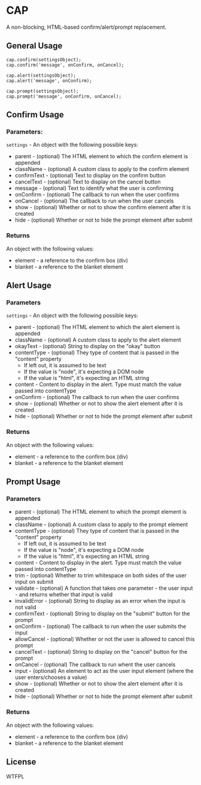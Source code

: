 # CAP

A non-blocking, HTML-based confirm/alert/prompt replacement.

## General Usage

    cap.confirm(settingsObject);
    cap.confirm('message', onConfirm, onCancel);

    cap.alert(settingsObject);
    cap.alert('message', onConfirm);

    cap.prompt(settingsObject);
    cap.prompt('message', onConfirm, onCancel);

## Confirm Usage

### Parameters:

`settings` - An object with the following possible keys:

* parent - (optional) The HTML element to which the confirm element is appended
* className - (optional) A custom class to apply to the confirm element
* confirmText - (optional) Text to display on the confirm button
* cancelText - (optional) Text to display on the cancel button
* message - (optional) Text to identify what the user is confirming
* onConfirm - (optional) The callback to run when the user confirms
* onCancel - (optional) The callback to run when the user cancels
* show - (optional) Whether or not to show the confirm element after it is created
* hide - (optional) Whether or not to hide the prompt element after submit

### Returns 

An object with the following values:

* element - a reference to the confirm box (div)
* blanket - a reference to the blanket element

## Alert Usage

### Parameters

`settings` - An object with the following possible keys:

* parent - (optional) The HTML element to which the alert element is appended
* className - (optional) A custom class to apply to the alert element
* okayText - (optional) String to display on the "okay" button
* contentType - (optional) They type of content that is passed in the "content" property
    - If left out, it is assumed to be text
    - If the value is "node", it's expecting a DOM node
    - If the value is "html", it's expecting an HTML string
* content - Content to display in the alert. Type must match the value passed into contentType
* onConfirm - (optional) The callback to run when the user confirms
* show - (optional) Whether or not to show the alert element after it is created
* hide - (optional) Whether or not to hide the prompt element after submit

### Returns

An object with the following values:

* element - a reference to the confirm box (div)
* blanket - a reference to the blanket element

## Prompt Usage

### Parameters

* parent - (optional) The HTML element to which the prompt element is appended
* className - (optional) A custom class to apply to the prompt element
* contentType - (optional) They type of content that is passed in the "content" property
    - If left out, it is assumed to be text
    - If the value is "node", it's expecting a DOM node
    - If the value is "html", it's expecting an HTML string
* content - Content to display in the alert. Type must match the value passed into contentType
* trim - (optional) Whether to trim whitespace on both sides of the user input on submit
* validate - (optional) A function that takes one parameter - the user input - and returns whether that input is valid
* invalidError - (optional) String to display as an error when the input is not valid
* confirmText - (optional) String to display on the "submit" button for the prompt
* onConfirm - (optional) The callback to run when the user submits the input
* allowCancel - (optional) Whether or not the user is allowed to cancel this prompt
* cancelText - (optional) String to display on the "cancel" button for the prompt
* onCancel - (optional) The callback to run whent the user cancels
* input - (optional) An element to act as the user input element (where the user enters/chooses a value)
* show - (optional) Whether or not to show the alert element after it is created
* hide - (optional) Whether or not to hide the prompt element after submit

### Returns

An object with the following values:

* element - a reference to the confirm box (div)
* blanket - a reference to the blanket element

## License

WTFPL